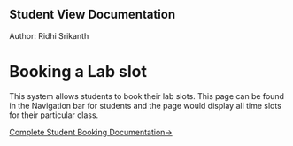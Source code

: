 ## Student View Documentation

Author: Ridhi Srikanth

# Booking a Lab slot 

This system allows students to book their lab slots. This page can be found in the Navigation bar for students and the page would display all time slots for their particular class. 

[Complete Student Booking Documentation→](./stud_booking.md)

